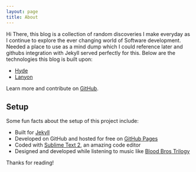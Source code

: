 ```yaml
---
layout: page
title: About
---
```


Hi There, this blog is a collection of random discoveries I make everyday as I continue to explore the ever changing world of Software development. Needed a place to use as a mind dump which I could reference later and githubs integration with Jekyll served perfectly for this.
Below are the technologies this blog is built upon:

* [Hyde](http://hyde.getpoole.com)
* [Lanyon](http://lanyon.getpoole.com)

Learn more and contribute on [GitHub](https://github.com/poole).

## Setup

Some fun facts about the setup of this project include:

* Built for [Jekyll](http://jekyllrb.com)
* Developed on GitHub and hosted for free on [GitHub Pages](https://pages.github.com)
* Coded with [Sublime Text 2](http://sublimetext.com), an amazing code editor
* Designed and developed while listening to music like [Blood Bros Trilogy](https://soundcloud.com/maddecent/sets/blood-bros-series)

Thanks for reading!
